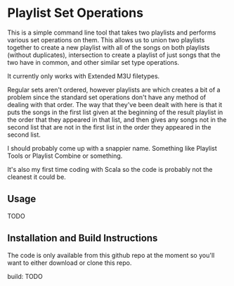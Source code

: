 # Playlist Set Operations

This is a simple command line tool that takes two playlists and performs various set operations on them. This allows us to union two playlists together to create a new playlist with all of the songs on both playlists (without duplicates), intersection to create a playlist of just songs that the two have in common, and other similar set type operations.

It currently only works with Extended M3U filetypes.

Regular sets aren't ordered, however playlists are which creates a bit of a problem since the standard set operations don't have any method of dealing with that order. The way that they've been dealt with here is that it puts the songs in the first list given at the beginning of the result playlist in the order that they appeared in that list, and then gives any songs not in the second list that are not in the first list in the order they appeared in the second list.

I should probably come up with a snappier name. Something like Playlist Tools or Playlist Combine or something.

It's also my first time coding with Scala so the code is probably not the cleanest it could be.

## Usage

TODO

## Installation and Build Instructions

The code is only available from this github repo at the moment so you'll want to either download or clone this repo.

build: TODO
